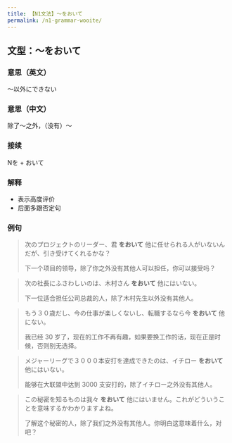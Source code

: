 ```yaml
---
title: 【N1文法】〜をおいて
permalink: /n1-grammar-wooite/
---
```


## 文型：〜をおいて

### 意思（英文）

〜以外にできない

### 意思（中文）

除了〜之外，（没有）〜

### 接续

Nを + おいて

### 解释

- 表示高度评价
- 后面多跟否定句

### 例句

> 次のプロジェクトのリーダー、君 **をおいて** 他に任せられる人がいないんだが、引き受けてくれるかな？
>
> 下一个项目的领导，除了你之外没有其他人可以担任，你可以接受吗？ 

> 次の社長にふさわしいのは、木村さん **をおいて** 他にはいない。
>
> 下一位适合担任公司总裁的人，除了木村先生以外没有其他人。

> もう３０歳だし、今の仕事が楽しくないし、転職するなら今 **をおいて** 他にない。
>
> 我已经 30 岁了，现在的工作不再有趣，如果要换工作的话，现在正是时候，否则别无选择。

> メジャーリーグで３０００本安打を達成できたのは、イチロー **をおいて** 他にはいない。
>
> 能够在大联盟中达到 3000 支安打的，除了イチロー之外没有其他人。

> この秘密を知るものは我々 **をおいて** 他にはいません。これがどういうことを意味するかわかりますよね。
>
> 了解这个秘密的人，除了我们之外没有其他人。你明白这意味着什么，对吧？